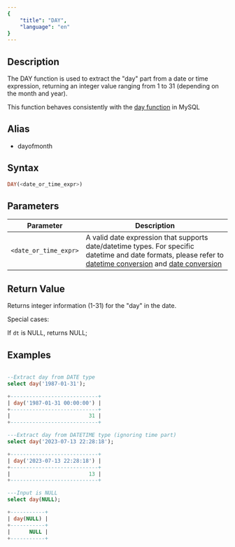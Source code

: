 ```yaml
---
{
    "title": "DAY",
    "language": "en"
}
---
```


## Description

The DAY function is used to extract the "day" part from a date or time expression, returning an integer value ranging from 1 to 31 (depending on the month and year).

This function behaves consistently with the [day function](https://dev.mysql.com/doc/refman/8.4/en/date-and-time-functions.html#function_day) in MySQL

## Alias

- dayofmonth

## Syntax

```sql
DAY(<date_or_time_expr>)
```

## Parameters

| Parameter | Description |
| -- | -- |
| `<date_or_time_expr>` | A valid date expression that supports date/datetime types. For specific datetime and date formats, please refer to [datetime conversion](../../../../../docs/sql-manual/basic-element/sql-data-types/conversion/datetime-conversion) and [date conversion](../../../../../docs/sql-manual/basic-element/sql-data-types/conversion/date-conversion) |

## Return Value

Returns integer information (1-31) for the "day" in the date.

Special cases:

If `dt` is NULL, returns NULL;

## Examples

```sql

--Extract day from DATE type
select day('1987-01-31');

+----------------------------+
| day('1987-01-31 00:00:00') |
+----------------------------+
|                         31 |
+----------------------------+

---Extract day from DATETIME type (ignoring time part)
select day('2023-07-13 22:28:18');

+----------------------------+
| day('2023-07-13 22:28:18') |
+----------------------------+
|                         13 |
+----------------------------+

---Input is NULL
select day(NULL);

+-----------+
| day(NULL) |
+-----------+
|      NULL |
+-----------+
```